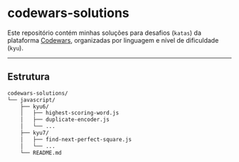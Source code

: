 # codewars-solutions

Este repositório contém minhas soluções para desafios (`katas`) da plataforma [Codewars](https://www.codewars.com/), organizadas por linguagem e nível de dificuldade (`kyu`).

---

## Estrutura

```bash
codewars-solutions/
└── javascript/
    ├── kyu6/
    │   ├── highest-scoring-word.js
    │   ├── duplicate-encoder.js
    │   └── ...
    ├── kyu7/
    │   ├── find-next-perfect-square.js
    │   └── ...
    └── README.md
